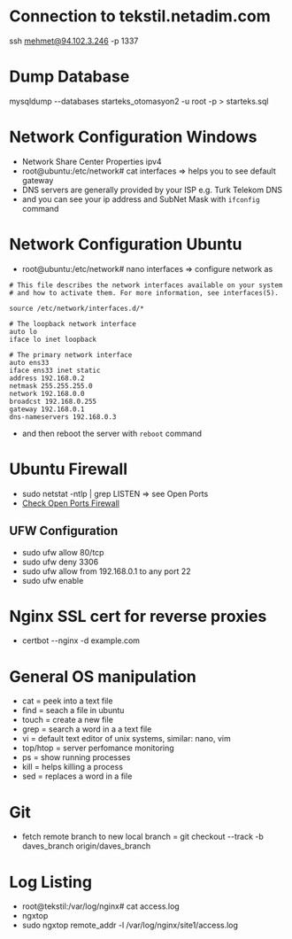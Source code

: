# Connection to tekstil.netadim.com
ssh mehmet@94.102.3.246 -p 1337

# Dump Database
 mysqldump --databases starteks_otomasyon2 -u root -p > starteks.sql
 
# Network Configuration Windows
- Network Share Center Properties ipv4
- root@ubuntu:/etc/network# cat interfaces => helps you to see default gateway
- DNS servers are generally provided by your ISP e.g. Turk Telekom DNS
- and you can see your ip address and SubNet Mask with `ifconfig` command

# Network Configuration Ubuntu
-  root@ubuntu:/etc/network# nano interfaces => configure network as 

```
# This file describes the network interfaces available on your system
# and how to activate them. For more information, see interfaces(5).

source /etc/network/interfaces.d/*

# The loopback network interface
auto lo
iface lo inet loopback

# The primary network interface
auto ens33
iface ens33 inet static
address 192.168.0.2
netmask 255.255.255.0
network 192.168.0.0
broadcst 192.168.0.255
gateway 192.168.0.1
dns-nameservers 192.168.0.3
```
- and then reboot the server with `reboot` command

# Ubuntu Firewall
- sudo netstat -ntlp | grep LISTEN => see Open Ports
- [Check Open Ports Firewall](https://www.yougetsignal.com/tools/open-ports/) 

## UFW Configuration
- sudo ufw allow 80/tcp
- sudo ufw deny 3306
- sudo ufw allow from 192.168.0.1 to any port 22
- sudo ufw enable

# Nginx SSL cert for reverse proxies
- certbot --nginx -d example.com

# General OS manipulation
- cat = peek into a text file
- find = seach a file in ubuntu
- touch = create a new file
- grep = search a word in a a text file
- vi = default text editor of unix systems, similar: nano, vim
- top/htop = server perfomance monitoring 
- ps = show running processes
- kill = helps killing a process
- sed = replaces a word in a file 

# Git
- fetch remote branch to new local branch = git checkout --track -b daves_branch origin/daves_branch

# Log Listing
- root@tekstil:/var/log/nginx# cat access.log
- ngxtop 
- sudo ngxtop remote_addr -l  /var/log/nginx/site1/access.log
